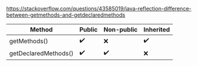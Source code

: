 https://stackoverflow.com/questions/43585019/java-reflection-difference-between-getmethods-and-getdeclaredmethods

| Method               | Public | Non-public | Inherited |
|----------------------|--------|------------|-----------|
| getMethods()         | ✔️      | ❌          | ✔️         |
| getDeclaredMethods() | ✔️      | ✔️          | ❌         |




